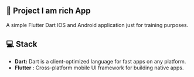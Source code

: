 ## 💎 Project I am rich App

A simple Flutter Dart IOS and Android application just for training purposes.

## 💻 Stack

- **Dart:** Dart is a client-optimized language for fast apps on any platform.
- **Flutter :** Cross-platform mobile UI framework for building native apps.
